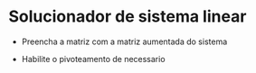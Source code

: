 # Solucionador de sistema linear

- Preencha a matriz com a matriz aumentada do sistema

- Habilite o pivoteamento de necessario

